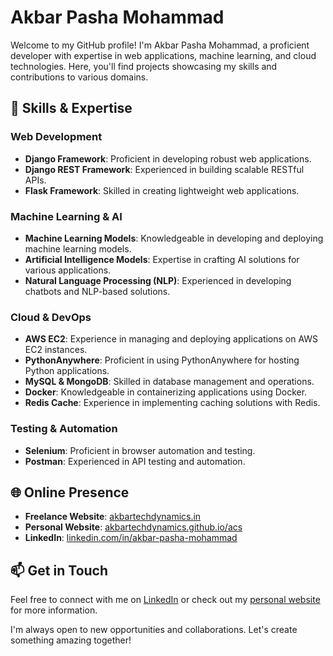 # Akbar Pasha Mohammad

Welcome to my GitHub profile! I'm Akbar Pasha Mohammad, a proficient developer with expertise in web applications, machine learning, and cloud technologies. Here, you'll find projects showcasing my skills and contributions to various domains.

## 🚀 Skills & Expertise

### Web Development
- **Django Framework**: Proficient in developing robust web applications.
- **Django REST Framework**: Experienced in building scalable RESTful APIs.
- **Flask Framework**: Skilled in creating lightweight web applications.

### Machine Learning & AI
- **Machine Learning Models**: Knowledgeable in developing and deploying machine learning models.
- **Artificial Intelligence Models**: Expertise in crafting AI solutions for various applications.
- **Natural Language Processing (NLP)**: Experienced in developing chatbots and NLP-based solutions.

### Cloud & DevOps
- **AWS EC2**: Experience in managing and deploying applications on AWS EC2 instances.
- **PythonAnywhere**: Proficient in using PythonAnywhere for hosting Python applications.
- **MySQL & MongoDB**: Skilled in database management and operations.
- **Docker**: Knowledgeable in containerizing applications using Docker.
- **Redis Cache**: Experience in implementing caching solutions with Redis.

### Testing & Automation
- **Selenium**: Proficient in browser automation and testing.
- **Postman**: Experienced in API testing and automation.

## 🌐 Online Presence

- **Freelance Website**: [akbartechdynamics.in](http://akbartechdynamics.in)
- **Personal Website**: [akbartechdynamics.github.io/acs](https://akbartechdynamics.github.io/acs/)
- **LinkedIn**: [linkedin.com/in/akbar-pasha-mohammad](https://www.linkedin.com/in/akbar-pasha-mohammad-68b817140?lipi=urn%3Ali%3Apage%3Ad_flagship3_profile_view_base_contact_details%3BzHg28qXKRiK4CuKmvFgPQw%3D%3D)

## 📫 Get in Touch

Feel free to connect with me on [LinkedIn](https://www.linkedin.com/in/akbar-pasha-mohammad-68b817140?lipi=urn%3Ali%3Apage%3Ad_flagship3_profile_view_base_contact_details%3BzHg28qXKRiK4CuKmvFgPQw%3D%3D) or check out my [personal website](https://akbartechdynamics.github.io/acs/) for more information.

I'm always open to new opportunities and collaborations. Let's create something amazing together!
